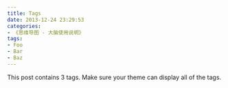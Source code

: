 ```yaml
---
title: Tags
date: 2013-12-24 23:29:53
categories:
- 《思维导图 - 大脑使用说明》
tags:
- Foo
- Bar
- Baz
---
```


This post contains 3 tags. Make sure your theme can display all of the tags.
